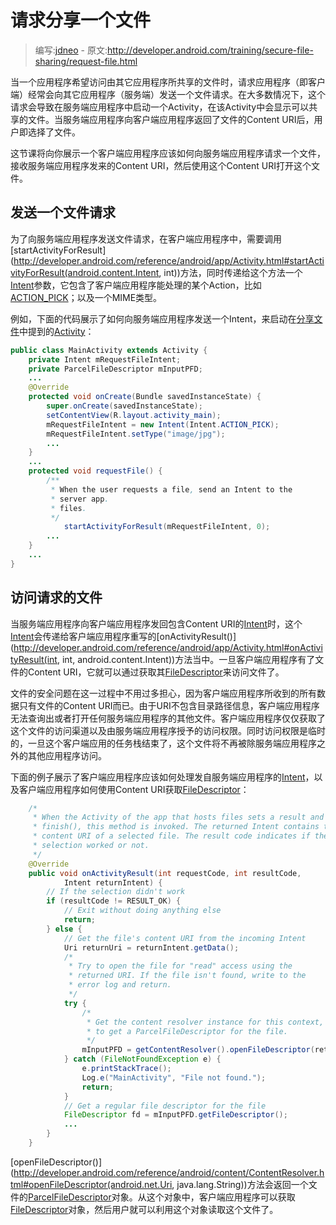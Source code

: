 # 请求分享一个文件

> 编写:[jdneo](https://github.com/jdneo) - 原文:<http://developer.android.com/training/secure-file-sharing/request-file.html>

当一个应用程序希望访问由其它应用程序所共享的文件时，请求应用程序（即客户端）经常会向其它应用程序（服务端）发送一个文件请求。在大多数情况下，这个请求会导致在服务端应用程序中启动一个Activity，在该Activity中会显示可以共享的文件。当服务端应用程序向客户端应用程序返回了文件的Content URI后，用户即选择了文件。

这节课将向你展示一个客户端应用程序应该如何向服务端应用程序请求一个文件，接收服务端应用程序发来的Content URI，然后使用这个Content URI打开这个文件。

## 发送一个文件请求

为了向服务端应用程序发送文件请求，在客户端应用程序中，需要调用[startActivityForResult](http://developer.android.com/reference/android/app/Activity.html#startActivityForResult(android.content.Intent, int))方法，同时传递给这个方法一个[Intent](http://developer.android.com/reference/android/content/Intent.html)参数，它包含了客户端应用程序能处理的某个Action，比如[ACTION_PICK](http://developer.android.com/reference/android/content/Intent.html#ACTION_PICK)；以及一个MIME类型。

例如，下面的代码展示了如何向服务端应用程序发送一个Intent，来启动在[分享文件](sharing-file.html#SendURI)中提到的[Activity](http://developer.android.com/reference/android/app/Activity.html)：

```java
public class MainActivity extends Activity {
    private Intent mRequestFileIntent;
    private ParcelFileDescriptor mInputPFD;
    ...
    @Override
    protected void onCreate(Bundle savedInstanceState) {
        super.onCreate(savedInstanceState);
        setContentView(R.layout.activity_main);
        mRequestFileIntent = new Intent(Intent.ACTION_PICK);
        mRequestFileIntent.setType("image/jpg");
        ...
    }
    ...
    protected void requestFile() {
        /**
         * When the user requests a file, send an Intent to the
         * server app.
         * files.
         */
            startActivityForResult(mRequestFileIntent, 0);
        ...
    }
    ...
}
```

## 访问请求的文件

当服务端应用程序向客户端应用程序发回包含Content URI的[Intent](http://developer.android.com/reference/android/content/Intent.html)时，这个[Intent](http://developer.android.com/reference/android/content/Intent.html)会传递给客户端应用程序重写的[onActivityResult()](http://developer.android.com/reference/android/app/Activity.html#onActivityResult(int, int, android.content.Intent))方法当中。一旦客户端应用程序有了文件的Content URI，它就可以通过获取其[FileDescriptor](http://developer.android.com/reference/java/io/FileDescriptor.html)来访问文件了。

文件的安全问题在这一过程中不用过多担心，因为客户端应用程序所收到的所有数据只有文件的Content URI而已。由于URI不包含目录路径信息，客户端应用程序无法查询出或者打开任何服务端应用程序的其他文件。客户端应用程序仅仅获取了这个文件的访问渠道以及由服务端应用程序授予的访问权限。同时访问权限是临时的，一旦这个客户端应用的任务栈结束了，这个文件将不再被除服务端应用程序之外的其他应用程序访问。

下面的例子展示了客户端应用程序应该如何处理发自服务端应用程序的[Intent](http://developer.android.com/reference/android/content/Intent.html)，以及客户端应用程序如何使用Content URI获取[FileDescriptor](http://developer.android.com/reference/java/io/FileDescriptor.html)：

```java
    /*
     * When the Activity of the app that hosts files sets a result and calls
     * finish(), this method is invoked. The returned Intent contains the
     * content URI of a selected file. The result code indicates if the
     * selection worked or not.
     */
    @Override
    public void onActivityResult(int requestCode, int resultCode,
            Intent returnIntent) {
        // If the selection didn't work
        if (resultCode != RESULT_OK) {
            // Exit without doing anything else
            return;
        } else {
            // Get the file's content URI from the incoming Intent
            Uri returnUri = returnIntent.getData();
            /*
             * Try to open the file for "read" access using the
             * returned URI. If the file isn't found, write to the
             * error log and return.
             */
            try {
                /*
                 * Get the content resolver instance for this context, and use it
                 * to get a ParcelFileDescriptor for the file.
                 */
                mInputPFD = getContentResolver().openFileDescriptor(returnUri, "r");
            } catch (FileNotFoundException e) {
                e.printStackTrace();
                Log.e("MainActivity", "File not found.");
                return;
            }
            // Get a regular file descriptor for the file
            FileDescriptor fd = mInputPFD.getFileDescriptor();
            ...
        }
    }
```

[openFileDescriptor()](http://developer.android.com/reference/android/content/ContentResolver.html#openFileDescriptor(android.net.Uri, java.lang.String))方法会返回一个文件的[ParcelFileDescriptor](http://developer.android.com/reference/android/os/ParcelFileDescriptor.html)对象。从这个对象中，客户端应用程序可以获取[FileDescriptor](http://developer.android.com/reference/java/io/FileDescriptor.html)对象，然后用户就可以利用这个对象读取这个文件了。
